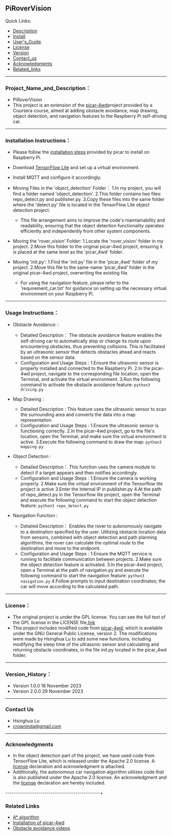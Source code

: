 ## PiRoverVision


Quick Links:

 * [Description](#Project_Name_and_Description)
 * [Install](#Installation_Instructions)
 * [User's_Guide](#Usage_Instructions)
 * [License](#License)
 * [Version](#Version_History)
 * [Contact_us](#Contact_Us)
 * [Acknowledgments](#Acknowledgments)
 * [Related_links](#Related_Links)



----------------------------------------------
<a id="Project_Name_and_Description"></a>
### Project_Name_and_Description： 
- PiRoverVision
- This project is an extension of the [picar-4wd](https://github.com/sunfounder/picar-4wd)project provided by a Coursera course, aimed at adding obstacle avoidance, map drawing, object detection, and navigation features to the Raspberry Pi self-driving car.


----------------------------------------------
<a id="Installation_Instructions"></a>
### Installation Instructions：

- Please follow the [installation steps](https://m.media-amazon.com/images/I/C1Tq1JjfipS.pdf) provided by picar to install on Raspberry Pi.

- Download [TensorFlow Lite](https://github.com/tensorflow/examples/blob/master/lite/examples/object_detection/raspberry_pi/README.md)  and set up a virtual environment.

- Install MQTT and configure it accordingly.

- Moving Files in the 'object_detection' Folder：
  1.In my project, you will find a folder named 'object_detection'.
  2.This folder contains two files: repo_detect.py and publisher.py.
  3.Copy these files into the same folder where the 'detect.py' file is located in the TensorFlow Lite object detection project.
  - This file arrangement aims to improve the code's maintainability and readability, ensuring that the object detection functionality operates efficiently and independently from other system components.

- Moving the 'rover_vision' Folder:
  1.Locate the 'rover_vision' folder in my project.
  2.Move this folder to the original picar-4wd project, ensuring it is placed at the same level as the 'picar_4wd' folder.

- Moving 'init.py':
  1.Find the 'init.py' file in the 'picar_4wd' folder of my project.
  2.Move this file to the same-name 'picar_4wd' folder in the original picar-4wd project, overwriting the existing file.
  - For using the navigation feature, please refer to the 'requirement_car.txt' for guidance on setting up the necessary virtual environment on your Raspberry Pi.


----------------------------------------------
<a id="Usage_Instructions"></a>
### Usage Instructions：

- Obstacle Avoidance: :
  - Detailed Description：
    The obstacle avoidance feature enables the self-driving car to automatically stop or change its route upon encountering obstacles, thus preventing collisions. This is facilitated by an ultrasonic sensor that detects obstacles ahead and reacts based on the sensor data.
  - Configuration and Usage Steps :
    1.Ensure the ultrasonic sensor is properly installed and connected to the Raspberry Pi.
    2.In the picar-4wd project, navigate to the corresponding file location, open the Terminal, and activate the virtual environment.
    3.Run the following command to activate the obstacle avoidance feature:
      `python3 driving.py`

- Map Drawing :
  - Detailed Description :
    This feature uses the ultrasonic sensor to scan the surrounding area and converts the data into a map representation.
  - Configuration and Usage Steps :
    1.Ensure the ultrasonic sensor is functioning correctly.
    2.In the picar-4wd project, go to the file's location, open the Terminal, and make sure the virtual environment is active.
    3.Execute the following command to draw the map:
      `python3 mapping.py`

- Object Detection :
  - Detailed Description：
    This function uses the camera module to detect if a target appears and then notifies accordingly.
  - Configuration and Usage Steps :
    1.Ensure the camera is working properly.
    2.Make sure the virtual environment of the Tensorflow lite project is active
    3.Enter the Internal IP in publisher.py
    4.At the path of repo_detect.py in the Tensorflow lite project, open the Terminal and execute the following command to start the object detection feature:
      `python3 repo_detect.py`

- Navigation Function : 
  - Detailed Description：
    Enables the rover to autonomously navigate to a destination specified by the user. Utilizing obstacle location data from sensors, combined with object detection and path planning algorithms, the rover can calculate the optimal route to the destination and move to the endpoint.
  - Configuration and Usage Steps :
    1.Ensure the MQTT service is running to facilitate communication between projects.
    2.Make sure the object detection feature is activated.
    3.In the picar-4wd project, open a Terminal at the path of navigation.py and execute the following command to start the navigation feature:
      `python3 navigation.py`
    4.Follow prompts to input destination coordinates; the car will move according to the calculated path.


----------------------------------------------
<a id="License"></a>
### License：
- The original project is under the GPL license. You can see the full text of the GPL license in the LICENSE file,[link](https://www.gnu.org/licenses/gpl-3.0.en.html)
- This project includes modified code from [picar-4wd](https://github.com/sunfounder/picar-4wd), which is available under the GNU General Public License, version 2. The modifications were made by Hsinghua Lu to add some new functions, including modifying the sleep time of the ultrasonic sensor and calculating and returning obstacle coordinates, in the file init.py located in the picar_4wd folder.


----------------------------------------------
<a id="Version History"></a>
### Version_History：
- Version 1.0.0  18 November 2023
- Version 2.0.0  29 November 2023

----------------------------------------------
<a id="Contact_Us"></a>
### Contact Us
- Hsinghua Lu
- crowninda@gmail.com


----------------------------------------------
<a id="Acknowledgments"></a>
### Acknowledgments
- In the object detection part of the project, we have used code from TensorFlow Lite, which is released under the Apache 2.0 license. A [license](https://github.com/tensorflow/tensorflow) declaration and acknowledgment is attached. 
- Additionally, the autonomous car navigation algorithm utilizes code that is also published under the Apache 2.0 license. An acknowledgment and the [license](https://opensource.org/license/apache-2-0/) declaration are hereby included.


----------------------------------------------+
<a id="Related_Links"></a>
### Related Links
- [A* algorithm](http://theory.stanford.edu/~amitp/GameProgramming/)
- [Installation of picar-4wd](https://m.media-amazon.com/images/I/C1Tq1JjfipS.pdf)
- [Obstacle avoidance videos](https://www.youtube.com/watch?v=ysPxrZEFabw)